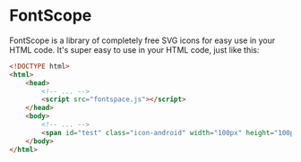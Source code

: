 # FontScope
FontScope is a library of completely free SVG icons for easy use in your HTML code.  It's super easy to use in your HTML code, just like this:

```html
<!DOCTYPE html>
<html>
    <head>
        <!-- ... -->
        <script src="fontspace.js"></script>
    </head>
    <body>
        <!-- ... -->
        <span id="test" class="icon-android" width="100px" height="100px"></span>
    </body>
</html>
```